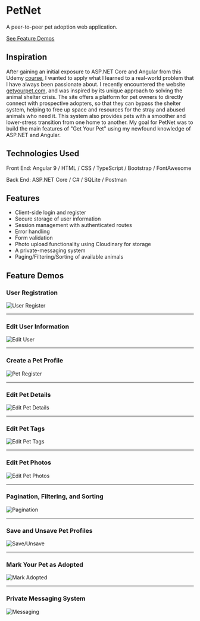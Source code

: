 # PetNet
A peer-to-peer pet adoption web application. 

[See Feature Demos](#feature-demos)

## Inspiration
After gaining an initial exposure to ASP.NET Core and Angular from this Udemy [course](https://www.udemy.com/course/build-an-app-with-aspnet-core-and-angular-from-scratch/), I wanted to apply what I learned to a real-world problem that I have always been passionate about. I recently encountered the website [getyourpet.com](https://getyourpet.com/), and was inspired by its unique approach to solving the animal shelter crisis. The site offers a platform for pet owners to directly connect with prospective adopters, so that they can bypass the shelter system, helping to free up space and resources for the stray and abused animals who need it. This system also provides pets with a smoother and lower-stress transition from one home to another.
My goal for PetNet was to build the main features of "Get Your Pet" using my newfound knowledge of ASP.NET and Angular.

## Technologies Used

Front End: Angular 9 / HTML / CSS / TypeScript / Bootstrap / FontAwesome

Back End: ASP.NET Core / C# / SQLite / Postman

## Features
- Client-side login and register
- Secure storage of user information
- Session management with authenticated routes
- Error handling
- Form validation
- Photo upload functionality using Cloudinary for storage
- A private-messaging system
- Paging/Filtering/Sorting of available animals

## Feature Demos 

### User Registration
![User Register](https://github.com/juliahowes124/PetApp/blob/master/Demos/user_register.gif)

-----------------------------------------------------------------------------------------------------------------------------------------------------------------
### Edit User Information
![Edit User](https://github.com/juliahowes124/PetApp/blob/master/Demos/user_edit.gif)

-----------------------------------------------------------------------------------------------------------------------------------------------------------------
### Create a Pet Profile
![Pet Register](https://github.com/juliahowes124/PetApp/blob/master/Demos/pet_register.gif)

-----------------------------------------------------------------------------------------------------------------------------------------------------------------
### Edit Pet Details
![Edit Pet Details](https://github.com/juliahowes124/PetApp/blob/master/Demos/pet_edit_details.gif)

-----------------------------------------------------------------------------------------------------------------------------------------------------------------
### Edit Pet Tags
![Edit Pet Tags](https://github.com/juliahowes124/PetApp/blob/master/Demos/pet_edit_tag.gif)

-----------------------------------------------------------------------------------------------------------------------------------------------------------------
### Edit Pet Photos
![Edit Pet Photos](https://github.com/juliahowes124/PetApp/blob/master/Demos/pet_edit_photos.gif)

-----------------------------------------------------------------------------------------------------------------------------------------------------------
### Pagination, Filtering, and Sorting
![Pagination](https://github.com/juliahowes124/PetApp/blob/master/Demos/pagination.gif)

-----------------------------------------------------------------------------------------------------------------------------------------------------------
### Save and Unsave Pet Profiles
![Save/Unsave](https://github.com/juliahowes124/PetApp/blob/master/Demos/save_unsave_pet.gif)

-----------------------------------------------------------------------------------------------------------------------------------------------------------------
### Mark Your Pet as Adopted
![Mark Adopted](https://github.com/juliahowes124/PetApp/blob/master/Demos/mark_as_adopted.gif)

-----------------------------------------------------------------------------------------------------------------------------------------------------------------
### Private Messaging System
![Messaging](https://github.com/juliahowes124/PetApp/blob/master/Demos/messaging.gif)


